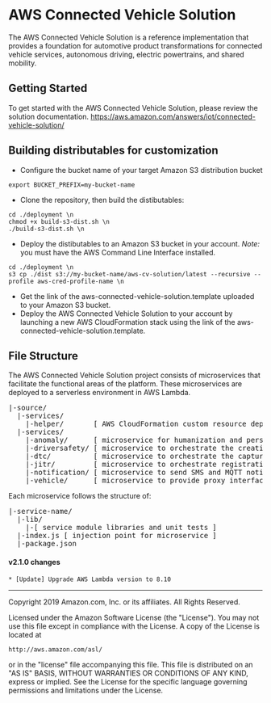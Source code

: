 # AWS Connected Vehicle Solution
The AWS Connected Vehicle Solution is a reference implementation that provides a foundation for automotive product transformations for connected vehicle services, autonomous driving, electric powertrains, and shared mobility.

## Getting Started
To get started with the AWS Connected Vehicle Solution, please review the solution documentation. https://aws.amazon.com/answers/iot/connected-vehicle-solution/

## Building distributables for customization
* Configure the bucket name of your target Amazon S3 distribution bucket
```
export BUCKET_PREFIX=my-bucket-name
```

* Clone the repository, then build the distibutables:
```
cd ./deployment \n
chmod +x build-s3-dist.sh \n
./build-s3-dist.sh \n
```

* Deploy the distibutables to an Amazon S3 bucket in your account. _Note:_ you must have the AWS Command Line Interface installed.

```
cd ./deployment \n
s3 cp ./dist s3://my-bucket-name/aws-cv-solution/latest --recursive --profile aws-cred-profile-name \n
```

* Get the link of the aws-connected-vehicle-solution.template uploaded to your Amazon S3 bucket.
* Deploy the AWS Connected Vehicle Solution to your account by launching a new AWS CloudFormation stack using the link of the aws-connected-vehicle-solution.template.

## File Structure
The AWS Connected Vehicle Solution project consists of microservices that facilitate the functional areas of the platform. These microservices are deployed to a serverless environment in AWS Lambda.

<pre>
|-source/
  |-services/
    |-helper/       [ AWS CloudFormation custom resource deployment helper ]
  |-services/
    |-anomaly/      [ microservice for humanization and persistence of identified anomalies ]
    |-driversafety/ [ microservice to orchestrate the creation of driver scores ]
    |-dtc/          [ microservice to orchestrate the capture, humanization and persistence of diagnostic trouble codes ]
    |-jitr/         [ microservice to orchestrate registration and policy creation for just-in-time registration of devices ]    
    |-notification/ [ microservice to send SMS and MQTT notifications for the solution ]
    |-vehicle/      [ microservice to provide proxy interface for the AWS Connected Vehicle Solution API ]    
</pre>

Each microservice follows the structure of:

<pre>
|-service-name/
  |-lib/
    |-[ service module libraries and unit tests ]
  |-index.js [ injection point for microservice ]
  |-package.json
</pre>

#### v2.1.0 changes

```
* [Update] Upgrade AWS Lambda version to 8.10

```

***

Copyright 2019 Amazon.com, Inc. or its affiliates. All Rights Reserved.

Licensed under the Amazon Software License (the "License"). You may not use this file except in compliance with the License. A copy of the License is located at

    http://aws.amazon.com/asl/

or in the "license" file accompanying this file. This file is distributed on an "AS IS" BASIS, WITHOUT WARRANTIES OR CONDITIONS OF ANY KIND, express or implied. See the License for the specific language governing permissions and limitations under the License.
